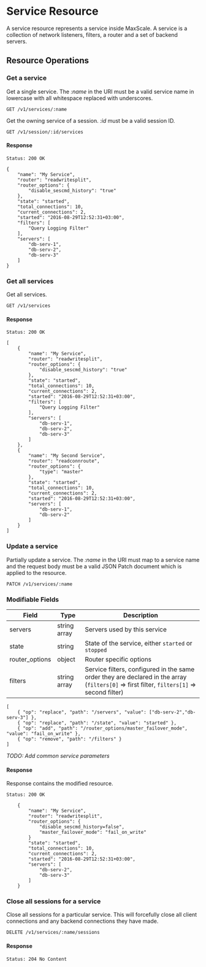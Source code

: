 # Service Resource

A service resource represents a service inside MaxScale. A service is a
collection of network listeners, filters, a router and a set of backend servers.

## Resource Operations

### Get a service

Get a single service. The _:name_ in the URI must be a valid service name in
lowercase with all whitespace replaced with underscores.

```
GET /v1/services/:name
```

Get the owning service of a session. _:id_ must be a valid session ID.

```
GET /v1/session/:id/services
```

#### Response

```
Status: 200 OK

{
    "name": "My Service",
    "router": "readwritesplit",
    "router_options": {
        "disable_sescmd_history": "true"
    },
    "state": "started",
    "total_connections": 10,
    "current_connections": 2,
    "started": "2016-08-29T12:52:31+03:00",
    "filters": [
        "Query Logging Filter"
    ],
    "servers": [
        "db-serv-1",
        "db-serv-2",
        "db-serv-3"
    ]
}
```

### Get all services

Get all services.

```
GET /v1/services
```

#### Response

```
Status: 200 OK

[
    {
        "name": "My Service",
        "router": "readwritesplit",
        "router_options": {
            "disable_sescmd_history": "true"
        },
        "state": "started",
        "total_connections": 10,
        "current_connections": 2,
        "started": "2016-08-29T12:52:31+03:00",
        "filters": [
            "Query Logging Filter"
        ],
        "servers": [
            "db-serv-1",
            "db-serv-2",
            "db-serv-3"
        ]
    },
    {
        "name": "My Second Service",
        "router": "readconnroute",
        "router_options": {
            "type": "master"
        },
        "state": "started",
        "total_connections": 10,
        "current_connections": 2,
        "started": "2016-08-29T12:52:31+03:00",
        "servers": [
            "db-serv-1",
            "db-serv-2"
        ]
    }
]
```

### Update a service

Partially update a service. The _:name_ in the URI must map to a service name
and the request body must be a valid JSON Patch document which is applied to the
resource.

```
PATCH /v1/services/:name
```

### Modifiable Fields

|Field         |Type        |Description                                        |
|--------------|------------|---------------------------------------------------|
|servers       |string array|Servers used by this service                       |
|state         |string      |State of the service, either `started` or `stopped`|
|router_options|object      |Router specific options                            |
|filters       |string array|Service filters, configured in the same order they are declared in the array (`filters[0]` => first filter, `filters[1]` => second filter)|

```
[
    { "op": "replace", "path": "/servers", "value": ["db-serv-2","db-serv-3"] },
    { "op": "replace", "path": "/state", "value": "started" },
    { "op": "add", "path": "/router_options/master_failover_mode", "value": "fail_on_write" },
    { "op": "remove", "path": "/filters" }
]
```

_TODO: Add common service parameters_

#### Response

Response contains the modified resource.

```
Status: 200 OK

    {
        "name": "My Service",
        "router": "readwritesplit",
        "router_options": {
            "disable_sescmd_history=false",
            "master_failover_mode": "fail_on_write"
        }
        "state": "started",
        "total_connections": 10,
        "current_connections": 2,
        "started": "2016-08-29T12:52:31+03:00",
        "servers": [
            "db-serv-2",
            "db-serv-3"
        ]
    }
```

### Close all sessions for a service

Close all sessions for a particular service. This will forcefully close all
client connections and any backend connections they have made.

```
DELETE /v1/services/:name/sessions
```

#### Response

```
Status: 204 No Content
```
